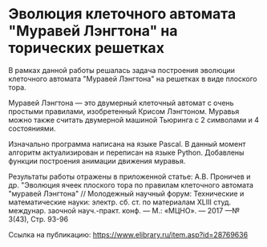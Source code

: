 # Эволюция клеточного автомата "Муравей Лэнгтона" на торических решетках

В рамках данной работы решалась задача построения эволюции клеточного автомата "Муравей Лэнгтона" на решетках в виде плоского тора.

Муравей Лэнгтона — это двумерный клеточный автомат с очень простыми правилами, изобретенный Крисом Лэнгтоном. Муравья можно также считать двумерной машиной Тьюринга с 2 символами и 4 состояниями.

Изначально программа написана на языке Pascal.
В данный момент алгоритм актуализирован и переписан на языке Python. Добавлены функции построения анимации движения муравья.

Результаты работы отражены в приложенной статье:
А.В. Проничев и др. "Эволюция ячеек плоского тора по правилам клеточного автомата "муравей Лэнгтона" // Молодежный научный форум: Технические и математические науки: электр. сб. ст. по материалам XLIII студ. междунар. заочной науч.-практ. конф. — М.: «МЦНО». — 2017 —№ 3(43), Стр. 93-96

Ссылка на публикацию:
https://www.elibrary.ru/item.asp?id=28769636


